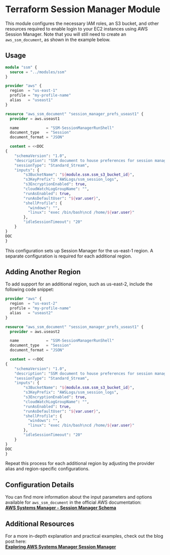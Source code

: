 # Terraform Session Manager Module

This module configures the necessary IAM roles, an S3 bucket, and other resources required to enable login to your EC2 instances using AWS Session Manager. Note that you will still need to create an `aws_ssm_document`, as shown in the example below.

## Usage

```terraform
module "ssm" {
  source = "../modules/ssm"
}

provider "aws" {
  region  = "us-east-1"
  profile = "my-profile-name"
  alias   = "useast1"
}

resource "aws_ssm_document" "session_manager_prefs_useast1" {
  provider = aws.useast1

  name            = "SSM-SessionManagerRunShell"
  document_type   = "Session"
  document_format = "JSON"

  content = <<DOC
{
    "schemaVersion": "1.0",
    "description": "SSM document to house preferences for session manager",
    "sessionType": "Standard_Stream",
    "inputs": {
        "s3BucketName": "${module.ssm.ssm_s3_bucket_id}",
        "s3KeyPrefix": "AWSLogs/ssm_session_logs",
        "s3EncryptionEnabled": true,
        "cloudWatchLogGroupName": "",
        "runAsEnabled": true,
        "runAsDefaultUser": "${var.user}",
        "shellProfile": {
          "windows": "",
          "linux": "exec /bin/bash\ncd /home/${var.user}"
        },
        "idleSessionTimeout": "20"
    }
}
DOC
}
```

This configuration sets up Session Manager for the us-east-1 region. A separate configuration is required for each additional region.

## Adding Another Region

To add support for an additional region, such as us-east-2, include the following code snippet:

```terraform
provider "aws" {
  region  = "us-east-2"
  profile = "my-profile-name"
  alias   = "useast2"
}

resource "aws_ssm_document" "session_manager_prefs_useast1" {
  provider = aws.useast2

  name            = "SSM-SessionManagerRunShell"
  document_type   = "Session"
  document_format = "JSON"

  content = <<DOC
{
    "schemaVersion": "1.0",
    "description": "SSM document to house preferences for session manager",
    "sessionType": "Standard_Stream",
    "inputs": {
        "s3BucketName": "${module.ssm.ssm_s3_bucket_id}",
        "s3KeyPrefix": "AWSLogs/ssm_session_logs",
        "s3EncryptionEnabled": true,
        "cloudWatchLogGroupName": "",
        "runAsEnabled": true,
        "runAsDefaultUser": "${var.user}",
        "shellProfile": {
          "windows": "",
          "linux": "exec /bin/bash\ncd /home/${var.user}"
        },
        "idleSessionTimeout": "20"
    }
}
DOC
}
```

Repeat this process for each additional region by adjusting the provider alias and region-specific configurations.

## Configuration Details

You can find more information about the input parameters and options available for `aws_ssm_document` in the official AWS documentation:  
**[AWS Systems Manager - Session Manager Schema](https://docs.aws.amazon.com/systems-manager/latest/userguide/session-manager-schema.html)**

## Additional Resources

For a more in-depth explanation and practical examples, check out the blog post here:  
**[Exploring AWS Systems Manager Session Manager](https://blog.volunge.net/jekyll/update/2025/01/07/aws-systems-manager-session-manager.html)**
